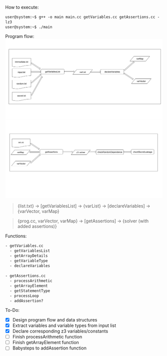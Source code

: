 How to execute:
```console
user@system:~$ g++ -o main main.cc getVariables.cc getAssertions.cc -lz3
user@system:~$ ./main
```

Program flow:
![flowchart_i](pictures/CMVT_flowchart_a.png)
![flowchart_ii](pictures/CMVT_flowchart_b.png)

> {list.txt} -> [getVariablesList] -> {varList} -> [declareVariables] -> {varVector, varMap}

> {prog.cc, varVector, varMap} -> [getAssertions] -> {solver (with added assertions)}

Functions:
```
- getVariables.cc
  - getVariablesList
  - getArrayDetails
  - getVariableType
  - declareVariables

- getAssertions.cc
  - processArithmetic
  - getArrayElement
  - getStatementType
  - processLoop
  - addAssertion?
  ```

To-Do:
- [x] Design program flow and data structures
- [x] Extract variables and variable types from input list
- [x] Declare corresponding z3 variables/constants
- [ ] Finish processArithmetic function 
- [ ] Finish getArrayElement function 
- [ ] Babysteps to addAssertion function 